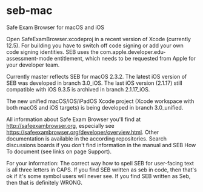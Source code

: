 # seb-mac
Safe Exam Browser for macOS and iOS

Open SafeExamBrowser.xcodeproj in a recent version of Xcode (currently 12.5). For building you have to switch off code signing or add your own code signing identities. SEB uses the com.apple.developer.edu-assessment-mode entitlement, which needs to be requested from Apple for your developer team.

Currently master reflects SEB for macOS 2.3.2. The latest iOS version of SEB was developed in branch 3.0_iOS. The last iOS version (2.1.17) still compatible with iOS 9.3.5 is archived in branch 2.1.17_iOS.

The new unified macOS/iOS/iPadOS Xcode project (Xcode workspace with both macOS and iOS targets) is being developed in branch 3.0_unified.

All information about Safe Exam Browser you'll find at http://safeexambrowser.org, especially see https://safeexambrowser.org/developer/overview.html. Other documentation is available in the according repositories. Search discussions boards if you don't find  information in the manual and SEB How To document (see links on page Support).

For your information: The correct way how to spell SEB for user-facing text is all three letters in CAPS. If you find SEB written as seb in code, then that's ok if it's some symbol users will never see. If you find SEB written as Seb, then that is definitely WRONG.
